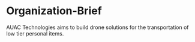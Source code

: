 # Organization-Brief

AUAC Technologies aims to build drone solutions for the transportation of low tier personal items.
